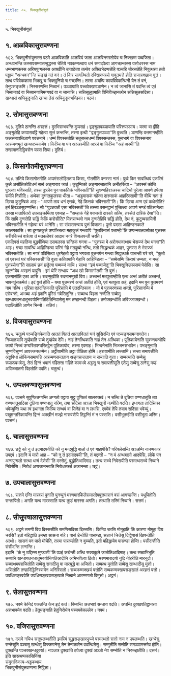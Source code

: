 ```yaml
---
title: ०५. भिक्खुनीसंयुत्तं

---
```

५. भिक्खुनीसंयुत्तं  


## १. आळविकासुत्तवण्णना

१६२. भिक्खुनीसंयुत्तस्स पठमे आळविकाति आळवियं जाता आळविनगरतोयेव च निक्खम्म पब्बजिता। अन्धवनन्ति कस्सपसम्मासम्बुद्धस्स चेतिये नवकम्मत्थाय धनं समादपेत्वा आगच्छन्तस्स यसोधरस्स नाम धम्मभाणकस्स अरियपुग्गलस्स अक्खीनि उप्पाटेत्वा तत्थेव अक्खिभेदप्पत्तेहि पञ्‍चहि चोरसतेहि निवुत्थत्ता ततो पट्ठाय ‘‘अन्धवन’’न्ति सङ्खं गतं वनं। तं किर सावत्थितो दक्खिणपस्से गावुतमत्ते होति राजारक्खाय गुत्तं। तत्थ पविवेककामा भिक्खू च भिक्खुनियो च गच्छन्ति। तस्मा अयम्पि कायविवेकत्थिनी येन तं वनं, तेनुपसङ्कमि। निस्सरणन्ति निब्बानं। पञ्‍ञायाति पच्‍चवेक्खणञाणेन। न त्वं जानासि तं पदन्ति त्वं एतं निब्बानपदं वा निब्बानगामिमग्गपदं वा न जानासि। सत्तिसूलूपमाति विनिविज्झनत्थेन सत्तिसूलसदिसा। खन्धासं अधिकुट्टनाति खन्धा तेसं अधिकुट्टनभण्डिका। पठमं।  


## २. सोमासुत्तवण्णना

१६३. दुतिये ठानन्ति अरहत्तं। दुरभिसम्भवन्ति दुप्पसहं। द्वङ्गुलपञ्‍ञायाति परित्तपञ्‍ञाय। यस्मा वा द्वीहि अङ्गुलेहि कप्पासवट्टिं गहेत्वा सुत्तं कन्तन्ति, तस्मा इत्थी ‘‘द्वङ्गुलपञ्‍ञा’’ति वुच्‍चति। ञाणम्हि वत्तमानम्हीति फलसमापत्तिञाणे पवत्तमाने। धम्मं विपस्सतोति चतुसच्‍चधम्मं विपस्सन्तस्स, पुब्बभागे वा विपस्सनाय आरम्मणभूतं खन्धपञ्‍चकमेव। किञ्‍चि वा पन अञ्‍ञस्मीति अञ्‍ञं वा किञ्‍चि ‘‘अहं अस्मी’’ति तण्हामानदिट्ठिवसेन यस्स सिया। दुतियं।  


## ३. किसागोतमीसुत्तवण्णना

१६४. ततिये किसागोतमीति अप्पमंसलोहितताय किसा, गोतमीति पनस्सा नामं। पुब्बे किर सावत्थियं एकस्मिं कुले असीतिकोटिधनं सब्बं अङ्गाराव जातं। कुटुम्बिको अङ्गारजातानि अनीहरित्वा – ‘‘अवस्सं कोचि पुञ्‍ञवा भविस्सति, तस्स पुञ्‍ञेन पुन पाकतिकं भविस्सती’’ति सुवण्णहिरञ्‍ञस्स चाटियो पूरेत्वा आपणे ठपेत्वा समीपे निसीदि। अथेका दुग्गतकुलस्स धीता – ‘‘अड्ढमासकं गहेत्वा दारुसाकं आहरिस्सामी’’ति वीथिं गता तं दिस्वा कुटुम्बिकं आह – ‘‘आपणे ताव धनं एत्तकं, गेहे कित्तकं भविस्सती’’ति। किं दिस्वा अम्म एवं कथेसीति? इमं हिरञ्‍ञसुवण्णन्ति। सो ‘‘पुञ्‍ञवती एसा भविस्सती’’ति तस्सा वसनट्ठानं पुच्छित्वा आपणे भण्डं पटिसामेत्वा तस्सा मातापितरो उपसङ्कमित्वा एवमाह – ‘‘अम्हाकं गेहे वयप्पत्तो दारको अत्थि, तस्सेतं दारिकं देथा’’ति। किं सामि दुग्गतेहि सद्धिं केळिं करोसीति? मित्तसन्थवो नाम दुग्गतेहिपि सद्धिं होति, देथ नं, कुटुम्बसामिनी भविस्सतीति नं गहेत्वा घरं आनेसि। सा संवासमन्वाय पुत्तं विजाता। पुत्तो पदसा आहिण्डनकाले कालमकासि। सा दुग्गतकुले उप्पज्‍जित्वा महाकुलं गन्त्वापि ‘‘पुत्तविनासं पत्ताम्ही’’ति उप्पन्‍नबलवसोका पुत्तस्स सरीरकिच्‍चं वारेत्वा तं मतकळेवरं आदाय नगरे विप्पलपन्ती चरति।  
एकदिवसं महतिया बुद्धवीथिया दसबलस्स सन्तिकं गन्त्वा – ‘‘पुत्तस्स मे अरोगभावत्थाय भेसज्‍जं देथ भगवा’’ति आह। गच्छ सावत्थिं आहिण्डित्वा यस्मिं गेहे मतपुब्बो नत्थि, ततो सिद्धत्थकं आहर, पुत्तस्स ते भेसज्‍जं भविस्सतीति। सा नगरं पविसित्वा धुरगेहतो पट्ठाय भगवता वुत्तनयेन गन्त्वा सिद्धत्थकं याचन्ती घरे घरे, ‘‘कुतो त्वं एवरूपं घरं पस्सिस्ससी’’ति वुत्ता कतिपयानि गेहानि आहिण्डित्वा – ‘‘सब्बेसम्पि किरायं धम्मता, न मय्हं पुत्तस्सेवा’’ति सालायं छवं छड्डेत्वा पब्बज्‍जं याचि। सत्था ‘‘इमं पब्बाजेतू’’ति भिक्खुनिउपस्सयं पेसेसि। सा खुरग्गेयेव अरहत्तं पापुणि। इमं थेरिं सन्धाय ‘‘अथ खो किसागोतमी’’ति वुत्तं।  
एकमासीति एका आसि। रुदम्मुखीति रुदमानमुखी विय। अच्‍चन्तं मतपुत्ताम्हीति एत्थ अन्तं अतीतं अच्‍चन्तं, भावनपुंसकमेतं। इदं वुत्तं होति – यथा पुत्तमरणं अन्तं अतीतं होति, एवं मतपुत्ता अहं, इदानि मम पुन पुत्तमरणं नाम नत्थि। पुरिसा एतदन्तिकाति पुरिसापि मे एतदन्तिकाव । यो मे पुत्तमरणस्स अन्तो, पुरिसानम्पि मे एसेवन्तो, अभब्बा अहं इदानि पुरिसं गवेसितुन्ति। सब्बत्थ विहता नन्दीति सब्बेसु खन्धायतनधातुभवयोनिगतिठितिनिवासेसु मम तण्हानन्दी विहता। तमोक्खन्धोति अविज्‍जाक्खन्धो। पदालितोति ञाणेन भिन्‍नो। ततियं।  


## ४. विजयासुत्तवण्णना

१६५. चतुत्थे पञ्‍चङ्गिकेनाति आततं विततं आततविततं घनं सुसिरन्ति एवं पञ्‍चङ्गसमन्‍नागतेन। निय्यातयामि तुय्हेवाति सब्बे तुय्हंयेव देमि। नाहं तेनत्थिकाति नाहं तेन अत्थिका। पूतिकायेनाति सुवण्णवण्णोपि कायो निच्‍चं उग्घरितपग्घरितट्ठेन पूतिकायोव, तस्मा एवमाह। भिन्दनेनाति भिज्‍जनसभावेन। पभङ्गुनाति चुण्णविचुण्णं आपज्‍जनधम्मेन। अट्टीयामीति अट्टा पीळिता होमि। हरायामीति लज्‍जामि। सन्ता समापत्तीति अट्ठविधा लोकियसमापत्ति आरम्मणसन्तताय अङ्गसन्तताय च सन्ताति वुत्ता। सब्बत्थाति सब्बेसु रूपारूपभवेसु, तेसं द्विन्‍नं भवानं गहितत्ता गहिते कामभवे अट्ठसु च समापत्तीसूति एतेसु सब्बेसु ठानेसु मय्हं अविज्‍जातमो विहतोति वदति। चतुत्थं।  


## ५. उप्पलवण्णासुत्तवण्णना

१६६. पञ्‍चमे सुपुप्फितग्गन्ति अग्गतो पट्ठाय सुट्ठु पुप्फितं सालरुक्खं। न चत्थि ते दुतिया वण्णधातूति तव वण्णधातुसदिसा दुतिया वण्णधातु नत्थि, तया सदिसा अञ्‍ञा भिक्खुनी नत्थीति वदति। इधागता तादिसिका भवेय्युन्ति यथा त्वं इधागता किञ्‍चि सन्थवं वा सिनेहं वा न लभसि, एवमेवं तेपि तयाव सदिसा भवेय्युं। पखुमन्तरिकायन्ति द्विन्‍नं अक्खीनं मज्झे नासवंसेपि तिट्ठन्तिं मं न पस्ससि। वसीभूतम्हीति वसीभूता अस्मि। पञ्‍चमं।  


## ६. चालासुत्तवण्णना

१६७. छट्ठे को नु तं इदमादपयीति को नु मन्दबुद्धि बालो तं एवं गाहापेसि? परिक्‍लेसन्ति अञ्‍ञम्पि नानप्पकारं उपद्दवं। इदानि यं मारो आह – ‘‘को नु तं इदमादपयी’’ति, तं मद्दन्ती – ‘‘न मं अन्धबालो आदपेसि, लोके पन अग्गपुग्गलो सत्था धम्मं देसेसी’’ति दस्सेतुं, बुद्धोतिआदिमाह। तत्थ सच्‍चे निवेसयीति परमत्थसच्‍चे निब्बाने निवेसेसि। निरोधं अप्पजानन्ताति निरोधसच्‍चं अजानन्ता। छट्ठं।  


## ७. उपचालासुत्तवण्णना

१६८. सत्तमे एन्ति मारवसं पुनाति पुनप्पुनं मरणमारकिलेसमारदेवपुत्तमारानं वसं आगच्छन्ति। पधूपितोति सन्तापितो। अगति यत्थ मारस्साति यत्थ तुय्हं मारस्स अगति। तत्थाति तस्मिं निब्बाने। सत्तमं।  


## ८. सीसुपचालासुत्तवण्णना

१६९. अट्ठमे समणी विय दिस्ससीति समणिसदिसा दिस्ससि। किमिव चरसि मोमूहाति किं कारणा मोमूहा विय चरसि? इतो बहिद्धाति इमम्हा सासना बहि। पासं डेन्तीति पासण्डा, सत्तानं चित्तेसु दिट्ठिपासं खिपन्तीति अत्थो। सासनं पन पासे मोचेति, तस्मा पासण्डोति न वुच्‍चति, इतो बहिद्धायेव पासण्डा होन्ति। पसीदन्तीति संसीदन्ति लग्गन्ति।  
इदानि ‘‘कं नु उद्दिस्स मुण्डासी’’ति पञ्हं कथेन्ती अत्थि सक्यकुले जातोतिआदिमाह। तत्थ सब्बाभिभूति सब्बानि खन्धायतनधातुभवयोनिगतिआदीनि अभिभवित्वा ठितो। मरणमारादयो नुदि नीहरीति मारनुदो। सब्बत्थमपराजितोति सब्बेसु रागादीसु वा मारयुद्धे वा अजितो। सब्बत्थ मुत्तोति सब्बेसु खन्धादीसु मुत्तो। असितोति तण्हादिट्ठिनिस्सयेन अनिस्सितो। सब्बकम्मक्खयं पत्तोति सब्बकम्मक्खयसङ्खातं अरहत्तं पत्तो। उपधिसङ्खयेति उपधिसङ्खयसङ्खाते निब्बाने आरम्मणतो विमुत्तो। अट्ठमं।  


## ९. सेलासुत्तवण्णना

१७०. नवमे केनिदं पकतन्ति केन इदं कतं। बिम्बन्ति अत्तभावं सन्धाय वदति। अघन्ति दुक्खपतिट्ठानत्ता अत्तभावमेव वदति। हेतुभङ्गाति हेतुनिरोधेन पच्‍चयवेकल्‍लेन। नवमं।  


## १०. वजिरासुत्तवण्णना

१७१. दसमे नयिध सत्तुपलब्भतीति इमस्मिं सुद्धसङ्खारपुञ्‍जे परमत्थतो सत्तो नाम न उपलब्भति। खन्धेसु सन्तेसूति पञ्‍चसु खन्धेसु विज्‍जमानेसु तेन तेनाकारेन ववत्थितेसु। सम्मुतीति सत्तोति समञ्‍ञामत्तमेव होति। दुक्खन्ति पञ्‍चक्खन्धदुक्खं। नाञ्‍ञत्र दुक्खाति ठपेत्वा दुक्खं अञ्‍ञो नेव सम्भोति न निरुज्झतीति। दसमं।  
इति सारत्थप्पकासिनिया  
संयुत्तनिकाय-अट्ठकथाय  
भिक्खुनीसंयुत्तवण्णना निट्ठिता।  